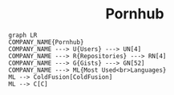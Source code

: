 <h1 align="center">Pornhub</h1>

```mermaid
graph LR
COMPANY_NAME{Pornhub}
COMPANY_NAME ---> U{Users} ---> UN[4]
COMPANY_NAME ---> R{Repositories} ---> RN[4]
COMPANY_NAME ---> G{Gists} ---> GN[52]
COMPANY_NAME ---> ML{Most Used<br>Languages}
ML --> ColdFusion[ColdFusion]
ML --> C[C]
```
